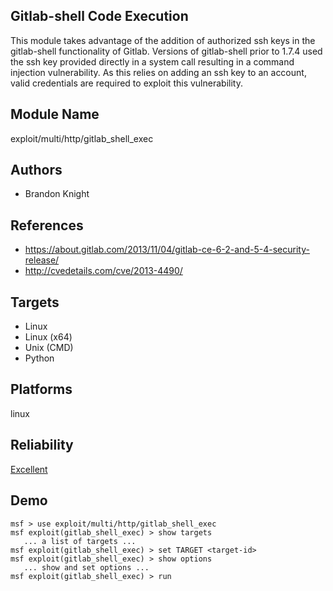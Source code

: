 ## Gitlab-shell Code Execution

This module takes advantage of the addition of authorized 
ssh keys in the gitlab-shell functionality of Gitlab. 
Versions of gitlab-shell prior to 1.7.4 used the ssh key 
provided directly in a system call resulting in a command 
injection vulnerability. As this relies on adding an ssh key 
to an account, valid credentials are required to exploit 
this vulnerability.


## Module Name
exploit/multi/http/gitlab_shell_exec

## Authors
* Brandon Knight


## References
* https://about.gitlab.com/2013/11/04/gitlab-ce-6-2-and-5-4-security-release/
* http://cvedetails.com/cve/2013-4490/



## Targets
* Linux
* Linux (x64)
* Unix (CMD)
* Python


## Platforms
linux

## Reliability
[Excellent](https://github.com/rapid7/metasploit-framework/wiki/Exploit-Ranking)

## Demo

```
msf > use exploit/multi/http/gitlab_shell_exec
msf exploit(gitlab_shell_exec) > show targets
   ... a list of targets ...
msf exploit(gitlab_shell_exec) > set TARGET <target-id>
msf exploit(gitlab_shell_exec) > show options
   ... show and set options ...
msf exploit(gitlab_shell_exec) > run
```
    
    